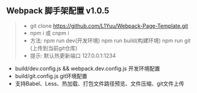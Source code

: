 <h2>Webpack 脚手架配置 v1.0.5</h2>

> + git clone https://github.com/L1Yuu/Webpack-Page-Template.git
> + npm i  或  cnpm i
> +  方法: npm run dev(开发环境) npm run build(构建环境) npm run git (上传到当前git仓库) 
> +  提示: 默认热更新端口 127.0.0.1:1234

+ build/dev.config.js && webpack.dev.config.js 开发环境配置
+ build/git.config.js git环境配置
+ 支持Babel、Less、热加载、打包文件路径预览、文件压缩、git文件上传
